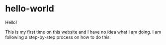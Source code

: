 # hello-world

Hello! 

This is my first time on this website and I have no idea what I am doing.
I am following a step-by-step process on how to do this.
